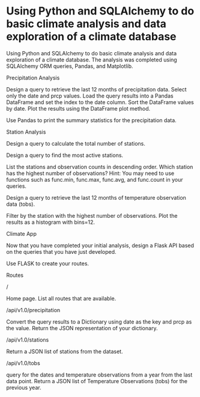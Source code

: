 # Using Python and SQLAlchemy to do basic climate analysis and data exploration of a climate database

Using Python and SQLAlchemy to do basic climate analysis and data exploration of a climate database. The analysis was completed using SQLAlchemy ORM queries, Pandas, and Matplotlib.


Precipitation Analysis


Design a query to retrieve the last 12 months of precipitation data.
Select only the date and prcp values.
Load the query results into a Pandas DataFrame and set the index to the date column.
Sort the DataFrame values by date.
Plot the results using the DataFrame plot method.


Use Pandas to print the summary statistics for the precipitation data.


Station Analysis


Design a query to calculate the total number of stations.

Design a query to find the most active stations.


List the stations and observation counts in descending order.
Which station has the highest number of observations?
Hint: You may need to use functions such as func.min, func.max, func.avg, and func.count in your queries.



Design a query to retrieve the last 12 months of temperature observation data (tobs).


Filter by the station with the highest number of observations.
Plot the results as a histogram with bins=12.



Climate App

Now that you have completed your initial analysis, design a Flask API based on the queries that you have just developed.


Use FLASK to create your routes.



Routes



/


Home page.
List all routes that are available.



/api/v1.0/precipitation


Convert the query results to a Dictionary using date as the key and prcp as the value.
Return the JSON representation of your dictionary.



/api/v1.0/stations


Return a JSON list of stations from the dataset.



/api/v1.0/tobs


query for the dates and temperature observations from a year from the last data point.
Return a JSON list of Temperature Observations (tobs) for the previous year.

